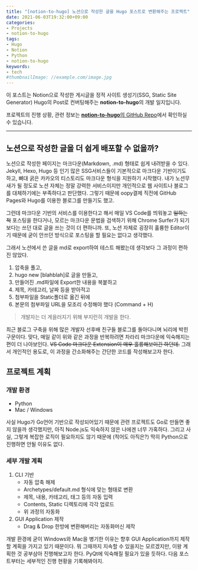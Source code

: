 ```yaml
---
title: "[notion-to-hugo] 노션으로 작성한 글을 Hugo 포스트로 변환해주는 프로젝트"
date: 2021-06-03T19:32:00+09:00
categories:
- Projects
- notion-to-hugo
tags:
- Hugo
- Notion
- Python
- notion-to-hugo
keywords:
- tech
#thumbnailImage: //example.com/image.jpg
---
```

이 포스트는 Notion으로 작성한 게시글을 정적 사이트 생성기(SSG, Static Site Generator) Hugo의 Post로 컨버팅해주는 **notion-to-hugo**의 개발 일지입니다.

프로젝트의 진행 상황, 관련 정보는 [**notion-to-hugo**의 GitHub Repo](https://github.com/iamdrunkendog/notion-to-hugo)에서 확인하실 수 있습니다.
***
## 노션으로 작성한 글을 더 쉽게 배포할 수 없을까?

노션으로 작성한 페이지는 마크다운(Markdown, .md) 형태로 쉽게 내려받을 수 있다. Jekyll, Hexo, Hugo 등 인기 많은 SSG서비스들이 기본적으로 마크다운 기반이기도 하고, 뼈대 굵은 카카오의 티스토리도 마크다운 형식을 지원하기 시작했다. 내가 노션무새가 될 정도로 노션 자체는 정말 강력한 서비스이지만 개인적으로 웹 사이트나 블로그를 대체하기에는 부족하다고 판단했다. 그렇기 때문에 oopy결제 직전에 GitHub Pages와 Hugo를 이용한 블로그를 만들기도 했고.

그런데 마크다운 기반의 서비스를 이용한다고 해서 매일 VS Code를 띄워놓고 ~~일하는 척~~ 포스팅을 한다거나, 모르는 마크다운 문법을 검색하기 위해 Chrome Surfer가 되기 보다는 쓰던 대로 글을 쓰는 것이 더 편하니까. 또, 노션 자체로 굉장히 훌륭한 Editor이기 때문에 굳이 안쓰던 방식으로 포스팅을 할 필요는 없다고 생각했다. 

그래서 노션에서 쓴 글을 md로 export하여 테스트 해봤는데 생각보다 그 과정이 편하진 않았다.

1. 압축을 풀고,
2. hugo new [blahblah]로 글을 만들고,
3. 만들어진 .md파일에 Export한 내용을 복붙하고
4. 제목, 카테고리, 날짜 등을 받아적고
5. 첨부파일을 Static폴더로 옮긴 뒤에
6. 본문의 첨부파일 URL을 모조리 수정해야 했다 (Command + H)

> 개발자는 더 게을러지기 위해 부지런히 개발을 한다.

최근 블로그 구축을 위해 많은 개발자 선후배 친구들 블로그를 돌아다니며 뇌리에 박힌 구문이다. 맞다, 매일 같이 위와 같은 과정을 반복하려면 차라리 마크다운에 익숙해지는 편이 더 나아보인다. ~~VS Code 마크다운 Extension이 매우 훌륭해보이긴 하던데.~~ 그래서 개인적인 용도로, 이 과정을 간소화해주는 간단한 코드를 작성해보고자 한다.

## 프로젝트 계획

### 개발 환경

- Python
- Mac / Windows

사실 Hugo가 Go언어 기반으로 작성되어있기 때문에 관련 프로젝트도 Go로 만들면 좋지 않을까 생각했지만, 아직 Node.js도 익숙하지 않은 나에겐 너무 가혹하다. 그리고 사실, 그렇게 복잡한 로직이 필요하지도 않기 때문에 (적어도 아직은?) 딱히 Python으로 진행하면 안될 이유도 없다.

### 세부 개발 계획

1. CLI 기반 
    - 자동 압축 해제
    - Archetypes/default.md 형식에 맞는 형태로 변환
    - 제목, 내용, 카테고리, 태그 등의 자동 입력
    - Contents, Static 디렉토리에 각각 업로드
    - 위 과정의 자동화
2. GUI Application 제작
    - Drag & Drop 한방에 변환해버리는 자동화머신 제작

개발 환경에 굳이 Windows와 Mac을 병기한 이유는 향후 GUI Application까지 제작할 계획을 가지고 있기 때문이다. 뭐 그때까지 지속할 수 있을지는 모르겠지만, 이왕 계획한 것 공부삼아 진행해보고자 한다. PyQt에 익숙해질 필요가 있을 듯하다. 다음 포스트부터는 세부적인 진행 현황을 기록해봐야지.


